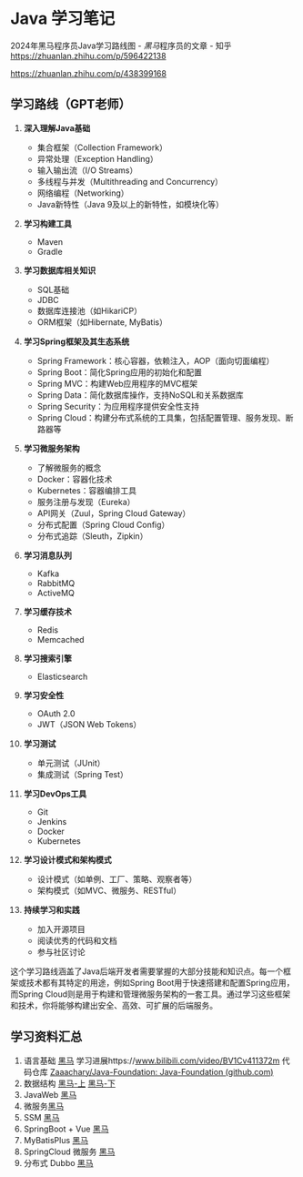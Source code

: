 # Java 学习笔记

2024年黑马程序员Java学习路线图 - <em>黑马</em>程序员的文章 - 知乎
https://zhuanlan.zhihu.com/p/596422138

https://zhuanlan.zhihu.com/p/438399168

## 学习路线（GPT老师）

1. **深入理解Java基础**
   - 集合框架（Collection Framework）
   - 异常处理（Exception Handling）
   - 输入输出流（I/O Streams）
   - 多线程与并发（Multithreading and Concurrency）
   - 网络编程（Networking）
   - Java新特性（Java 9及以上的新特性，如模块化等）

2. **学习构建工具**
   - Maven
   - Gradle

3. **学习数据库相关知识**
   - SQL基础
   - JDBC
   - 数据库连接池（如HikariCP）
   - ORM框架（如Hibernate, MyBatis）

4. **学习Spring框架及其生态系统**
   - Spring Framework：核心容器，依赖注入，AOP（面向切面编程）
   - Spring Boot：简化Spring应用的初始化和配置
   - Spring MVC：构建Web应用程序的MVC框架
   - Spring Data：简化数据库操作，支持NoSQL和关系数据库
   - Spring Security：为应用程序提供安全性支持
   - Spring Cloud：构建分布式系统的工具集，包括配置管理、服务发现、断路器等

5. **学习微服务架构**
   - 了解微服务的概念
   - Docker：容器化技术
   - Kubernetes：容器编排工具
   - 服务注册与发现（Eureka）
   - API网关（Zuul，Spring Cloud Gateway）
   - 分布式配置（Spring Cloud Config）
   - 分布式追踪（Sleuth，Zipkin）

6. **学习消息队列**
   - Kafka
   - RabbitMQ
   - ActiveMQ

7. **学习缓存技术**
   - Redis
   - Memcached

8. **学习搜索引擎**
   - Elasticsearch

9. **学习安全性**
   - OAuth 2.0
   - JWT（JSON Web Tokens）

10. **学习测试**
    - 单元测试（JUnit）
    - 集成测试（Spring Test）

11. **学习DevOps工具**
    - Git
    - Jenkins
    - Docker
    - Kubernetes

12. **学习设计模式和架构模式**
    - 设计模式（如单例、工厂、策略、观察者等）
    - 架构模式（如MVC、微服务、RESTful）

13. **持续学习和实践**
    - 加入开源项目
    - 阅读优秀的代码和文档
    - 参与社区讨论

这个学习路线涵盖了Java后端开发者需要掌握的大部分技能和知识点。每一个框架或技术都有其特定的用途，例如Spring Boot用于快速搭建和配置Spring应用，而Spring Cloud则是用于构建和管理微服务架构的一套工具。通过学习这些框架和技术，你将能够构建出安全、高效、可扩展的后端服务。



## 学习资料汇总
1. 语言基础  [黑马](https://www.bilibili.com/video/BV1Cv411372m/) 学习进展https://www.bilibili.com/video/BV1Cv411372m  代码仓库 [Zaaachary/Java-Foundation: Java-Foundation (github.com)](https://github.com/Zaaachary/Java-Foundation/tree/main)
2. 数据结构 [黑马-上](https://www.bilibili.com/video/BV1Lv4y1e7HL/) [黑马-下](https://www.bilibili.com/video/BV1rv4y1H7o6/)
2. JavaWeb [黑马](https://www.bilibili.com/video/BV1m84y1w7Tb/)
3. 微服务[黑马](https://www.bilibili.com/video/BV1LQ4y127n4/)
3. SSM [黑马](https://www.bilibili.com/video/BV1Fi4y1S7ix/)
4. SpringBoot + Vue [黑马](https://www.bilibili.com/video/BV14z4y1N7pg/)
3. MyBatisPlus [黑马](https://www.bilibili.com/video/BV1Xu411A7tL/)
4. SpringCloud 微服务 [黑马](https://www.bilibili.com/video/BV1kH4y1S7wz/)
5. 分布式 Dubbo [黑马](https://www.bilibili.com/video/BV1VE411q7dX/)

